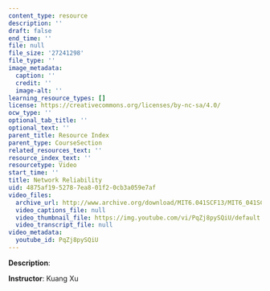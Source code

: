 ```yaml
---
content_type: resource
description: ''
draft: false
end_time: ''
file: null
file_size: '27241298'
file_type: ''
image_metadata:
  caption: ''
  credit: ''
  image-alt: ''
learning_resource_types: []
license: https://creativecommons.org/licenses/by-nc-sa/4.0/
ocw_type: ''
optional_tab_title: ''
optional_text: ''
parent_title: Resource Index
parent_type: CourseSection
related_resources_text: ''
resource_index_text: ''
resourcetype: Video
start_time: ''
title: Network Reliability
uid: 4875af19-5278-7ea8-01f2-0cb3a059e7af
video_files:
  archive_url: http://www.archive.org/download/MIT6.041SCF13/MIT6_041SCF13_No_9_Ch1_NetworkReliability_300k.mp4
  video_captions_file: null
  video_thumbnail_file: https://img.youtube.com/vi/PqZj8pySQiU/default.jpg
  video_transcript_file: null
video_metadata:
  youtube_id: PqZj8pySQiU
---
```

**Description**:

**Instructor**: Kuang Xu